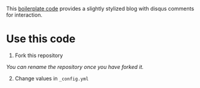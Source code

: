 This [boilerplate code](http://en.wikipedia.org/wiki/Boilerplate_code) provides a slightly stylized blog with disqus comments for interaction.

# Use this code

1. Fork this repository
  
  *You can rename the repository once you have forked it.*

2. Change values in ``_config.yml``
